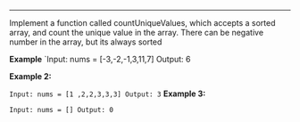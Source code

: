 ---

Implement a function called countUniqueValues, which accepts a sorted array, and count the unique value in the array. There can be negative number in the array, but its always sorted

**Example**
`Input: nums = [-3,-2,-1,3,11,7]
Output: 6

**Example 2:**

`Input: nums = [1 ,2,2,3,3,3]
Output: 3`
**Example 3:**

`Input: nums = []
Output: 0`
